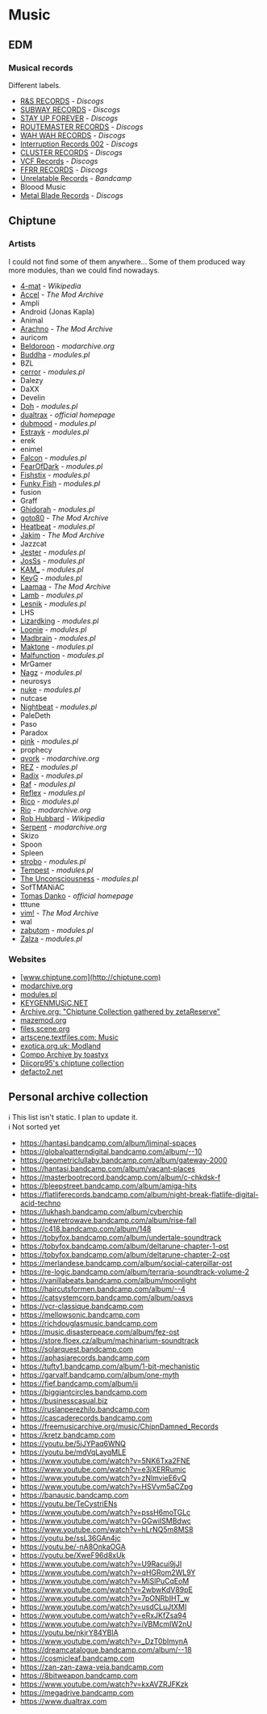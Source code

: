 # Music
## EDM
### Musical records
Different labels.
* [R&S RECORDS](https://www.discogs.com/label/245-R-S-Records) - *Discogs*
* [SUBWAY RECORDS](https://www.discogs.com/label/10144-Subway-Records) - *Discogs*
* [STAY UP FOREVER](https://www.discogs.com/label/1183-Stay-Up-Forever) - *Discogs*
* [ROUTEMASTER RECORDS](https://www.discogs.com/label/2599-Routemaster-Records) - *Discogs*
* [WAH WAH RECORDS](https://www.discogs.com/label/152264-Wah-Wah-Records) - *Discogs*
* [Interruption Records 002](https://www.discogs.com/Various-Interruption-Records-002/release/16163175) - *Discogs*
* [CLUSTER RECORDS](https://www.discogs.com/label/2801-Cluster-Records) - *Discogs*
* [VCF Records](https://www.discogs.com/label/2543-Voltage-Controlled-Frequencies-VCF) - *Discogs*
* [FFRR RECORDS](https://www.discogs.com/label/297-FFRR) - *Discogs*
* [Unrelatable Records](https://unrelatable.bandcamp.com) - *Bandcamp*
* Bloood Music
* [Metal Blade Records](https://www.discogs.com/label/45267-Metal-Blade-Records) - *Discogs*

## Chiptune
### Artists
I could not find some of them anywhere... Some of them produced way more modules, than we could find nowadays.
* [4-mat](https://en.wikipedia.org/wiki/4mat) - *Wikipedia*
* [Accel](https://modarchive.org/index.php?request=search&search_type=guessed_artist&query=accel) - *The Mod Archive*
* Ampli
* Android (Jonas Kapla)
* Animal
* [Arachno](http://www.modules.pl/?id=modules&aid=318) - *The Mod Archive*
* auricom
* [Beldoroon](https://modarchive.org/index.php?request=view_profile&query=68954) - *modarchive.org*
* [Buddha](http://www.modules.pl/?id=modules&aid=1578) - *modules.pl*
* BZL
* [cerror](http://www.modules.pl/?id=modules&aid=26) - *modules.pl*
* Dalezy
* DaXX
* Develin
* [Doh](http://www.modules.pl/?id=modules&aid=45) - *modules.pl*
* [dualtrax](https://www.dualtrax.com/) - *official homepage*
* [dubmood](http://www.modules.pl/?id=modules&aid=522) - *modules.pl*
* [Estrayk](http://www.modules.pl/?id=modules&aid=51) - *modules.pl*
* erek
* enimel
* [Falcon](http://www.modules.pl/?id=modules&aid=53) - *modules.pl*
* [FearOfDark](http://www.modules.pl/?id=modules&aid=1098) - *modules.pl*
* [Fishstix](http://www.modules.pl/?id=modules&aid=1003) - *modules.pl*
* [Funky Fish](http://www.modules.pl/?id=modules&aid=546) - *modules.pl*
* fusion
* Graff
* [Ghidorah](http://www.modules.pl/?id=modules&aid=58) - *modules.pl*
* [goto80](https://modarchive.org/index.php?request=view_profile&query=69671) - *The Mod Archive*
* [Heatbeat](http://www.modules.pl/?id=modules&aid=66) - *modules.pl*
* [Jakim](https://modarchive.org/index.php?request=view_profile&query=69513) - *The Mod Archive*
* Jazzcat
* [Jester](http://www.modules.pl/?id=modules&aid=287) - *modules.pl*
* [JosSs](http://www.modules.pl/?id=modules&aid=282) - *modules.pl*
* [KAM_](http://www.modules.pl/?id=modules&aid=296) - *modules.pl*
* [KeyG](http://www.modules.pl/?id=modules&aid=239) - *modules.pl*
* [Laamaa](https://modarchive.org/index.php?request=view_profile&query=68863) - *The Mod Archive*
* [Lamb](http://www.modules.pl/?id=modules&aid=268) - *modules.pl*
* [Lesnik](http://www.modules.pl/?id=modules&aid=77) - *modules.pl*
* LHS
* [Lizardking](http://www.modules.pl/?id=modules&aid=78) - *modules.pl*
* [Loonie](http://www.modules.pl/?id=modules&aid=79) - *modules.pl*
* [Madbrain](http://www.modules.pl/?id=modules&aid=1691) - *modules.pl*
* [Maktone](http://www.modules.pl/?id=modules&aid=83) - *modules.pl*
* [Malfunction](http://www.modules.pl/?id=modules&aid=182) - *modules.pl*
* MrGamer
* [Nagz](http://www.modules.pl/?id=modules&aid=324) - *modules.pl*
* neurosys
* [nuke](http://www.modules.pl/?id=modules&aid=337) - *modules.pl*
* nutcase
* [Nightbeat](http://www.modules.pl/?id=modules&aid=166) - *modules.pl*
* PaleDeth
* Paso
* Paradox
* [pink](http://www.modules.pl/?id=modules&aid=100) - *modules.pl*
* prophecy
* [qvork](https://modarchive.org/index.php?request=view_profile&query=90239) - *modarchive.org*
* [REZ](http://www.modules.pl/?id=modules&aid=442) - *modules.pl*
* [Radix](http://www.modules.pl/?id=modules&aid=105) - *modules.pl*
* [Raf](http://www.modules.pl/?id=modules&aid=712) - *modules.pl*
* [Reflex](http://www.modules.pl/?id=modules&aid=1295) - *modules.pl*
* [Rico](http://www.modules.pl/?id=modules&aid=1352) - *modules.pl*
* [Rio](https://modarchive.org/index.php?request=view_profile&query=68861) - *modarchive.org*
* [Rob Hubbard](https://en.wikipedia.org/wiki/Rob_Hubbard) - *Wikipedia*
* [Serpent](https://modarchive.org/index.php?request=view_profile&query=81954) - *modarchive.org*
* Skizo
* Spoon
* Spleen
* [strobo](http://www.modules.pl/?id=modules&aid=993) - *modules.pl*
* [Tempest](http://www.modules.pl/?id=modules&aid=302) - *modules.pl*
* [The Unconsciousness](http://www.modules.pl/?id=modules&aid=334) - *modules.pl*
* SofTMANiAC
* [Tomas Danko](http://www.danko.se/) - *official homepage*
* tttune
* [vim!](https://modarchive.org/index.php?request=view_profile&query=85752) - *The Mod Archive*
* wal
* [zabutom](http://www.modules.pl/?id=modules&aid=523) - *modules.pl*
* [Zalza](http://www.modules.pl/?id=modules&aid=258) - *modules.pl*

### Websites
* [www.chiptune.com](http://chiptune.com)
* [modarchive.org](http://modarchive.org)
* [modules.pl](http://www.modules.pl)
* [KEYGENMUSiC.NET](http://keygenmusic.net)
* [Archive.org: "Chiptune Collection gathered by zetaReserve"](https://archive.org/details/chiptunes_from_zetareserve)
* [mazemod.org](https://www.mazemod.org)
* [files.scene.org](https://files.scene.org)
* [artscene.textfiles.com: Music](http://artscene.textfiles.com/music/)
* [exotica.org.uk: Modland](https://www.exotica.org.uk/wiki/Special:Modland)
* [Compo Archive by toastyx](http://compo.toastyx.net/)
* [Diicorp95's chiptune collection](http://diicorp95.neonarod.com/chiptunes.html)
* [defacto2.net](https://defacto2.net)

## Personal archive collection
:information_source: This list isn't static. I plan to update it.<br>
:information_source: Not sorted yet

* https://hantasi.bandcamp.com/album/liminal-spaces
* https://globalpatterndigital.bandcamp.com/album/--10
* https://geometriclullaby.bandcamp.com/album/gateway-2000
* https://hantasi.bandcamp.com/album/vacant-places
* https://masterbootrecord.bandcamp.com/album/c-chkdsk-f
* https://bleepstreet.bandcamp.com/album/amiga-hits
* https://flatliferecords.bandcamp.com/album/night-break-flatlife-digital-acid-techno
* https://lukhash.bandcamp.com/album/cyberchip
* https://newretrowave.bandcamp.com/album/rise-fall
* https://c418.bandcamp.com/album/148
* https://tobyfox.bandcamp.com/album/undertale-soundtrack
* https://tobyfox.bandcamp.com/album/deltarune-chapter-1-ost
* https://tobyfox.bandcamp.com/album/deltarune-chapter-2-ost
* https://merlandese.bandcamp.com/album/social-caterpillar-ost
* https://re-logic.bandcamp.com/album/terraria-soundtrack-volume-2
* https://vanillabeats.bandcamp.com/album/moonlight
* https://haircutsformen.bandcamp.com/album/--4
* https://catsystemcorp.bandcamp.com/album/oasys
* https://vcr-classique.bandcamp.com
* https://mellowsonic.bandcamp.com
* https://richdouglasmusic.bandcamp.com
* https://music.disasterpeace.com/album/fez-ost
* https://store.floex.cz/album/machinarium-soundtrack
* https://solarquest.bandcamp.com
* https://aphasiarecords.bandcamp.com
* https://tufty1.bandcamp.com/album/1-bit-mechanistic
* https://garvalf.bandcamp.com/album/one-myth
* https://fief.bandcamp.com/album/ii
* https://biggiantcircles.bandcamp.com
* https://businesscasual.biz
* https://ruslanperezhilo.bandcamp.com
* https://cascaderecords.bandcamp.com
* https://freemusicarchive.org/music/ChipnDamned_Records
* https://kretz.bandcamp.com
* https://youtu.be/5jJYPaq6WNQ
* https://youtu.be/mdVqLayqMLE
* https://www.youtube.com/watch?v=5NK6Txa2FNE
* https://www.youtube.com/watch?v=e3jXERRumic
* https://www.youtube.com/watch?v=zNlmvieE6vQ
* https://www.youtube.com/watch?v=HSVvm5aCZpg
* https://banausic.bandcamp.com
* https://youtu.be/TeCystriENs
* https://www.youtube.com/watch?v=pssH6moTGLc
* https://www.youtube.com/watch?v=GGwiISMBdwc
* https://www.youtube.com/watch?v=hLrNQ5m8MS8
* https://youtu.be/ssL36GAn4jc
* https://youtu.be/-nA8OnkaOGA
* https://youtu.be/XweF96d8xUk
* https://www.youtube.com/watch?v=U9Racui9jJI
* https://www.youtube.com/watch?v=qHGRom2WL9Y
* https://www.youtube.com/watch?v=MiSlPuCqEoM
* https://www.youtube.com/watch?v=2wbwKdV89pE
* https://www.youtube.com/watch?v=7pONRbIHT_w
* https://www.youtube.com/watch?v=usdCLuJtXMI
* https://www.youtube.com/watch?v=eRxJKfZsa94
* https://www.youtube.com/watch?v=iVBMcmIW2nU
* https://youtu.be/nkjrY84YBlA
* https://www.youtube.com/watch?v=_DzT0bImynA
* https://dreamcatalogue.bandcamp.com/album/--18
* https://cosmicleaf.bandcamp.com
* https://zan-zan-zawa-veia.bandcamp.com
* https://8bitweapon.bandcamp.com
* https://www.youtube.com/watch?v=kxAVZRJFKzk
* https://megadrive.bandcamp.com
* https://www.dualtrax.com

